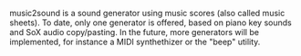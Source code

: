 music2sound is a sound generator using music scores (also called music sheets).
To date, only one generator is offered, based on piano key sounds and
SoX audio copy/pasting.
In the future, more generators will be implemented,
for instance a MIDI synthethizer or the "beep" utility.
